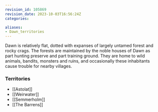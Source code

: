```yaml
---
revision_id: 105869
revision_date: 2023-10-03T16:56:24Z
categories:

aliases:
- Dawn_territories
---
```


Dawn is relatively flat, dotted with expanses of largely untamed forest and rocky crags. The forests are maintained by the noble houses of Dawn as part hunting preserve and part training ground. They are home to wild animals, bandits, monsters and ruins, and occasionally these inhabitants cause trouble for nearby villages.

### Territories
* [[Astolat]]
* [[Weirwater]]
* [[Semmerholm]]
* [[The Barrens]]

